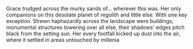 Grace trudged across the murky sands of... wherever this was. Her only companions on this desolate planet of regolith and little else. With one key exception. Strewn haphazardly across the landscape were buildings, monumental structures towering over all else, their shadows' edges pitch black from the setting sun. Her every footfall kicked up dust into the air, where it settled in areas untouched by millenia